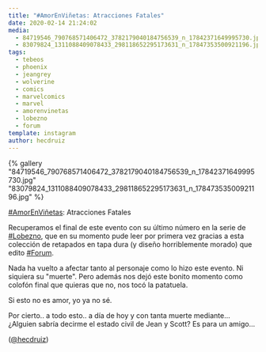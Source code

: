 ```yaml
---
title: "#AmorEnViñetas: Atracciones Fatales"
date: 2020-02-14 21:24:02
media: 
  - 84719546_790768571406472_3782179040184756539_n_17842371649995730.jpg
  - 83079824_1311088409078433_298118652295173631_n_17847353500921196.jpg
tags: 
  - tebeos
  - phoenix
  - jeangrey
  - wolverine
  - comics
  - marvelcomics
  - marvel
  - amorenvinetas
  - lobezno
  - forum
template: instagram
author: hecdruiz
---
```


{% gallery "84719546_790768571406472_3782179040184756539_n_17842371649995730.jpg" "83079824_1311088409078433_298118652295173631_n_17847353500921196.jpg" %}

[#AmorEnViñetas](/tags/amorenvinetas): Atracciones Fatales

Recuperamos el final de este evento con su último número en la serie de [#Lobezno](/tags/lobezno), que en su momento pude leer por primera vez gracias a esta colección de retapados en tapa dura (y diseño horriblemente morado) que edito [#Forum](/tags/forum).

Nada ha vuelto a afectar tanto al personaje como lo hizo este evento. Ni siquiera su "muerte". Pero además nos dejó este bonito momento como colofón final que quieras que no, nos tocó la patatuela.

Si esto no es amor, yo ya no sé.

Por cierto.. a todo esto.. a día de hoy y con tanta muerte mediante... ¿Alguien sabría decirme el estado civil de Jean y Scott? Es para un amigo...

([@hecdruiz](https://instagram.com/hecdruiz))
